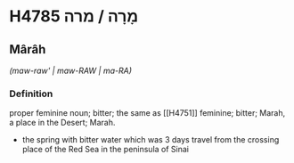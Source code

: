 # H4785 מָרָה / מרה

## Mârâh

_(maw-raw' | maw-RAW | ma-RA)_

### Definition

proper feminine noun; bitter; the same as [[H4751]] feminine; bitter; Marah, a place in the Desert; Marah.

- the spring with bitter water which was 3 days travel from the crossing place of the Red Sea in the peninsula of Sinai
